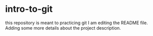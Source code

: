 # intro-to-git
this repository is meant to practicing git
I am editing the README file. Adding some more details about the project description.
